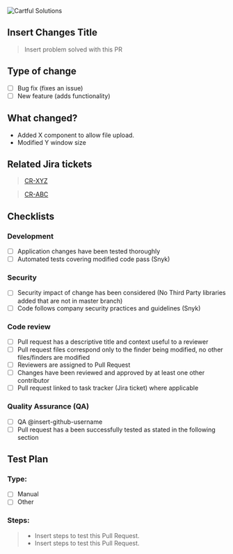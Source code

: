 ![Cartful Solutions](https://www.cartfulsolutions.com/wp-content/uploads/2017/06/color@3x.png)
## Insert Changes Title

> Insert problem solved with this PR

## Type of change
- [ ] Bug fix (fixes an issue)
- [ ] New feature (adds functionality)

## What changed?
- Added X component to allow file upload.
- Modified Y window size

## Related Jira tickets

> [CR-XYZ](https://cartfulsolutions.atlassian.net/browse/<ID_JIRA_TICKET>)

> [CR-ABC](https://cartfulsolutions.atlassian.net/browse/<ID_JIRA_TICKET>)

## Checklists

### Development

- [ ] Application changes have been tested thoroughly
- [ ] Automated tests covering modified code pass (Snyk)

### Security

- [ ] Security impact of change has been considered (No Third Party libraries added that are not in master branch)
- [ ] Code follows company security practices and guidelines (Snyk)

### Code review 

- [ ] Pull request has a descriptive title and context useful to a reviewer
- [ ] Pull request files correspond only to the finder being modified, no other files/finders are modified
- [ ] Reviewers are assigned to Pull Request
- [ ] Changes have been reviewed and approved by at least one other contributor
- [ ] Pull request linked to task tracker (Jira ticket) where applicable

### Quality Assurance (QA)

- [ ] QA @insert-github-username
- [ ] Pull request has a been successfully tested as stated in the following section

## Test Plan
### Type:
- [ ] Manual
- [ ] Other

### Steps:

> - Insert steps to test this Pull Request.
> - Insert steps to test this Pull Request.
